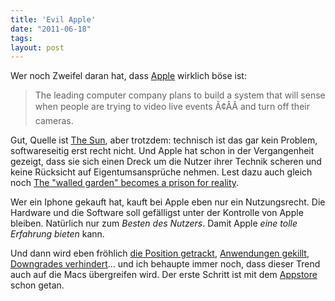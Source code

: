 ```yaml
---
title: 'Evil Apple'
date: "2011-06-18"
tags: 
layout: post
---
```

Wer noch Zweifel daran hat, dass <a href="http://www.apple.com/">Apple</a> wirklich böse ist:
<blockquote>The leading computer company plans to build a system that will sense when people are trying to video live events Ã¢ÂÂ and turn off their cameras.</blockquote>
Gut, Quelle ist <a href="http://www.thesun.co.uk/sol/homepage/news/3641676/Apple-to-ban-iPhone-gig-filming.html">The Sun</a>, aber trotzdem: technisch ist das gar kein Problem, softwareseitig erst recht nicht. Und Apple hat schon in der Vergangenheit gezeigt, dass sie sich einen Dreck um die Nutzer ihrer Technik scheren und keine Rücksicht auf Eigentumsansprüche nehmen. Lest dazu auch gleich noch <a href="http://esr.ibiblio.org/?p=3331">The "walled garden" becomes a prison for reality</a>.

Wer ein Iphone gekauft hat, kauft bei Apple eben nur ein Nutzungsrecht. Die Hardware und die Software soll gefälligst unter der Kontrolle von Apple bleiben. Natürlich nur zum <em>Besten des Nutzers</em>. Damit Apple <em>eine tolle Erfahrung bieten</em> kann.

Und dann wird eben fröhlich <a href="http://www.apfelnews.eu/2011/04/27/apple-nimmt-ausfuhrlich-stellung-zu-tracking-vorwurfen/">die Position getrackt</a>, <a href="http://www.netzwelt.de/news/78325-jobs-bestaetigt-iphone-3g-kill-switch.html">Anwendungen gekillt</a>, <a href="http://www.saurik.com/id/12">Downgrades verhindert</a>... und ich behaupte immer noch, dass dieser Trend auch auf die Macs übergreifen wird. Der erste Schritt ist mit dem <a href="http://www.apple.com/de/mac/app-store/">Appstore</a> schon getan.

